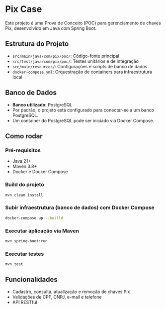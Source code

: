 # Pix Case

Este projeto é uma Prova de Conceito (POC) para gerenciamento de chaves Pix, desenvolvido em Java com Spring Boot.

## Estrutura do Projeto

- `src/main/java/com/pix/poc/`: Código-fonte principal
- `src/test/java/com/pix/poc/`: Testes unitários e de integração
- `src/main/resources/`: Configurações e scripts de banco de dados
- `docker-compose.yml`: Orquestração de containers para infraestrutura local

## Banco de Dados

- **Banco utilizado:** PostgreSQL
- Por padrão, o projeto está configurado para conectar-se a um banco PostgreSQL.
- Um container do PostgreSQL pode ser iniciado via Docker Compose.

## Como rodar

### Pré-requisitos

- Java 21+
- Maven 3.8+
- Docker e Docker Compose

### Build do projeto

```sh
mvn clean install
```

### Subir infraestrutura (banco de dados) com Docker Compose

```sh
docker-compose up --builld
```

### Executar aplicação via Maven

```sh
mvn spring-boot:run
```

### Executar testes

```sh
mvn test
```

## Funcionalidades

- Cadastro, consulta, atualização e remoção de chaves Pix
- Validações de CPF, CNPJ, e-mail e telefone
- API RESTful

